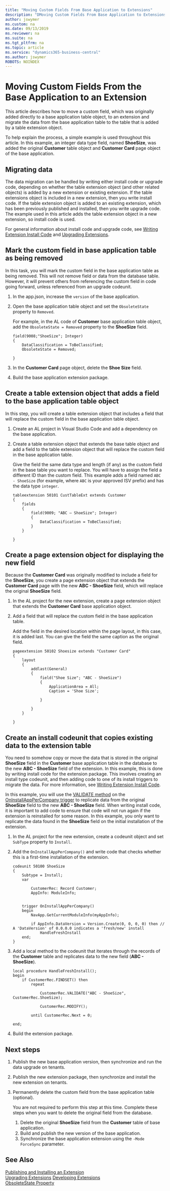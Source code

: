 ```yaml
---
title: "Moving Custom Fields From Base Application to Extensions"
description: "DMoving Custom Fields From Base Application to Extensions"
author: jswymer
ms.custom: na
ms.date: 09/13/2019
ms.reviewer: na
ms.suite: na
ms.tgt_pltfrm: na
ms.topic: article
ms.service: "dynamics365-business-central"
ms.author: jswymer
ROBOTS: NOINDEX
---
```


# Moving Custom Fields From the Base Application to an Extension

This article describes how to move a custom field, which was originally added directly to a base application table object, to an extension and migrate the data from the base application table to the table that is added by a table extension object.

To help explain the process, a simple example is used throughout this article. In this example, an integer data type field, named **ShoeSize**, was added the original **Customer** table object and **Customer Card** page object of the base application.

## Migrating data

The data migration can be handled by writing either install code or upgrade code, depending on whether the table extension object (and other related objects) is added by a new extension or existing extension. If the table extensions object is included in a new extension, then you write install code. If the table extension object is added to an existing extension, which has been previously published and installed, then you write upgrade code. The example used in this article adds the table extension object in a new extension, so install code is used.

For general information about install code and upgrade code, see [Writing Extension Install Code](devenv-extension-install-code.md) and [Upgrading Extensions](devenv-upgrading-extensions.md).

## Mark the custom field in base application table as being removed

In this task, you will mark the custom field in the base application table as being removed. This will not remove field or data from the database table. However, it will prevent others from referencing the custom field in code going forward, unless referenced from an upgrade codeunit.

1. In the app.json, increase the `version` of the base application.
        
2. Open the base application table object and set the `ObsoleteState` property to `Removed`.  

    For example, in the AL code of **Customer** base application table object, add the `ObsoleteState = Removed` property to the **ShoeSize** field.

    ```
    field(9008;"ShoeSize"; Integer)
    {
        DataClassification = ToBeClassified;
        ObsoleteState = Removed;
        
    }
    ```
3. In the **Customer Card** page object, delete the **Shoe Size** field.

4. Build the base application extension package.

## Create a table extension object that adds a field to the base application table object

In this step, you will create a table extension object that includes a field that will replace the custom field in the base application table object.

1. Create an AL project in Visual Studio Code and add a dependency on the base application.
2. Create a table extension object that extends the base table object and add a field to the table extension object that will replace the custom field in the base application table.

    Give the field the same data type and length (if any) as the custom field in the base table you want to replace. You will have to assign the field a different ID than the custom field. This example adds a field named `ABC - ShoeSize` (for example, where `ABC` is your approved ISV prefix) and has the data type `integer`.
    
    ```
    tableextension 50101 CustTableExt extends Customer
    {
        fields
        {
            field(9009; "ABC – ShoeSize"; Integer)
            {
                DataClassification = ToBeClassified;
            }
        }

    }
    ```

## Create a page extension object for displaying the new field

Because the **Customer Card** was originally modified to include a field for the **ShoeSize**, you create a page extension object that extends the **Customer Card** page with the new **ABC - ShoeSize** field, which will replace the original **ShoeSize** field.

1. In the AL project for the new extension, create a page extension object that extends the **Customer Card** base application object.
2. Add a field that will replace the custom field in the base application table.

    Add the field in the desired location within the page layout, in this case, it is added last. You can give the field the same caption as the original field. 

    
    ```
    pageextension 50102 Shoesize extends "Customer Card"
    {
        layout
        {
            addlast(General)
            {
                field("Shoe Size"; "ABC - ShoeSize")
                {
                    ApplicationArea = All;
                    Caption = 'Shoe Size';
    
                }
    
            }
        }
    
    }
    ```

## Create an install codeunit that copies existing data to the extension table

You need to somehow copy or move the data that is stored in the original **ShoeSize** field in the **Customer** base application table in the database to the new **ABC - ShoeSize** field of the extension. In this example, this is done by writing install code for the extension package. This involves creating an install type codeunit, and then adding code to one of its install triggers to migrate the data. For more information, see [Writing Extension Install Code](devenv-extension-install-code.md).

In this example, you will use the [VALIDATE method](methods-auto/record/record-validate-method.md) on the [OnInstallAppPerCompany trigger](triggers/devenv-oninstallapppercompany-trigger.md) to replicate data from the original **ShoeSize** field to the new **ABC - ShoeSize** field. When writing install code, it is important to add code to ensure that code will not run again if the extension is reinstalled for some reason. In this example, you only want to replicate the data found in the **ShoeSize** field on the initial installation of the extension. 

1. In the AL project for the new extension, create a codeunit object and set `SubType` property to `Install`.
2. Add the `OnInstallAppPerCompany()` and write code that checks whether this is a first-time installation of the extension.
    
    ```
    codeunit 50100 ShoeSize
    {
        Subtype = Install;
        var
    
            CustomerRec: Record Customer;
            AppInfo: ModuleInfo;
    
    
        trigger OnInstallAppPerCompany()
        begin
            NavApp.GetCurrentModuleInfo(myAppInfo);

            if AppInfo.DataVersion = Version.Create(0, 0, 0, 0) then // A 'DataVersion' of 0.0.0.0 indicates a 'fresh/new' install
                HandleFreshInstall
        end;
    }
    ```
3. Add a local method to the codeunit that iterates through the records of the **Customer** table and replicates data to the new field (**ABC - ShoeSize**). 

    ```
    local procedure HandleFreshInstall();
    begin
        if CustomerRec.FINDSET() then
            repeat

                CustomerRec.VALIDATE("ABC - ShoeSize", CustomerRec.ShoeSize);

                CustomerRec.MODIFY();

            until CustomerRec.Next = 0;

    end;
    ```

4. Build the extension package.


## Next steps

1. Publish the new base application version, then synchronize and run the data upgrade on tenants.
2. Publish the new extension package, then synchronize and install the new extension on tenants.
3. Permanently delete the custom field from the base application table (optional).

    You are not required to perform this step at this time. Complete these steps when you want to delete the original field from the database.

    1. Delete the original **ShoeSize** field from the **Customer** table of base application.
    2. Build and publish the new version of the base application.
    3. Synchronize the base application extension using the `-Mode ForceSync` parameter.

## See Also

[Publishing and Installing an Extension](devenv-how-publish-and-install-an-extension-v2.md)  
[Upgrading Extensions](devenv-upgrading-extensions.md)
[Developing Extensions](devenv-dev-overview.md)  
[ObsoleteState Property](properties/devenv-obsoletestate-property.md)  

